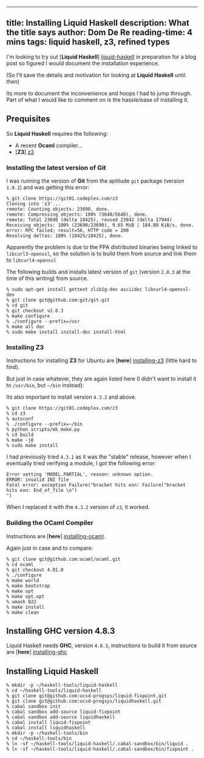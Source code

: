 ----
title: Installing Liquid Haskell
description: What the title says
author: Dom De Re
reading-time: 4 mins
tags: liquid haskell, z3, refined types
----

I'm looking to try out [**Liquid Haskell**] [liquid-haskell] in preparation for a blog post so figured I would document the installation experience.

<!-- more -->

(So I'll save the details and motivation for looking at **Liquid Haskell** until then)

Its more to document the inconvenience and hoops I had to jump through. Part of what I would like to comment on is the hassle/ease of installing it.

## Prequisites

So **Liquid Haskell** requires the following:

-   A recent **Ocaml** compiler...
-   [**Z3**] [z3]

### Installing the latest version of Git

I was running the version of **Git** from the aptitude `git` package (version `1.9.1`) and was getting this error:

```
% git clone https://git01.codeplex.com/z3
Cloning into 'z3'...
remote: Counting objects: 23690, done.
remote: Compressing objects: 100% (5648/5648), done.
remote: Total 23690 (delta 18425), reused 23042 (delta 17944)
Receiving objects: 100% (23690/23690), 9.65 MiB | 184.00 KiB/s, done.
error: RPC failed; result=56, HTTP code = 200
Resolving deltas: 100% (18425/18425), done.
```

Apparently the problem is due to the PPA distributed binaries being linked to `libcurl3-openssl`, so the solution is to build them from source and link them to `libcurl4-openssl`

The following builds and installs latest version of `git` (version `2.0.3` at the time of this writing) from source.

```
% sudo apt-get install gettext zlib1g-dev asciidoc libcurl4-openssl-dev
% git clone git@github.com:git/git.git
% cd git
% git checkout v2.0.3
% make configure
% ./configure --prefix=/usr
% make all doc
% sudo make install install-doc install-html
```

### Installing Z3

Instructions for installing **Z3** for Ubuntu are [**here**] [installing-z3] (little hard to find).

But just in case whatever, they are again listed here (I didn't want to install it to `/usr/bin`, but `~/bin` instead):

Its also important to install version `4.3.2` and above.

```
% git clone https://git01.codeplex.com/z3
% cd z3
% autoconf
% ./configure --prefix=~/bin
% python scripts/mk_make.py
% cd build
% make -j8
% sudo make install
```

I had previously tried `4.3.1` as it was the "stable" release, however when I eventually tried verifying a module, I got the following error:

```
Error setting 'MODEL.PARTIAL', reason: unknown option.
ERROR: invalid INI file
Fatal error: exception Failure("bracket hits exn: Failure("bracket hits exn: End_of_file \n") 
")
```

When I replaced it with the `4.3.2` version of `z3`, it worked.

### Building the OCaml Compiler

Instructions are [**here**] [installing-ocaml].

Again just in case and to compare:

```
% git clone git@github.com:ocaml/ocaml.git
% cd ocaml
% git checkout 4.01.0
% ./configure
% make world
% make bootstrap
% make opt
% make opt.opt
% umask 022
% make install
% make clean
```

## Installing GHC version 4.8.3

Liquid Haskell needs **GHC**, version `4.8.3`, instructions to build it from source are [**here**] [installing-ghc]

## Installing Liquid Haskell

```
% mkdir -p ~/haskell-tools/liquid-haskell
% cd ~/haskell-tools/liquid-haskell
% git clone git@github.com:ucsd-progsys/liquid-fixpoint.git
% git clone git@github.com:ucsd-progsys/liquidhaskell.git
% cabal sandbox init
% cabal sandbox add-source liquid-fixpoint
% cabal sandbox add-source liquidhaskell
% cabal install liquid-fixpoint
% cabal install liquidhaskell
% mkdir -p ~/haskell-tools/bin
% cd ~/haskell-tools/bin
% ln -sf ~/haskell-tools/liquid-haskell/.cabal-sandbox/bin/liquid .
% ln -sf ~/haskell-tools/liquid-haskell/.cabal-sandbox/bin/fixpoint .
```

[liquid-haskell]: http://goto.ucsd.edu/~rjhala/liquid/haskell/blog/about/ "About Liquid Haskell"
[z3]: http://z3.codeplex.com/ "Z3"
[installing-z3]: http://z3.codeplex.com/SourceControl/latest#README "Z3 Installation Instructions"
[installing-ocaml]: https://github.com/ocaml/ocaml/blob/trunk/INSTALL "OCaml Installation Instructions"
[installing-ghc]: https://ghc.haskell.org/trac/ghc/wiki/Building/QuickStart "GHC Installation Instructions"
